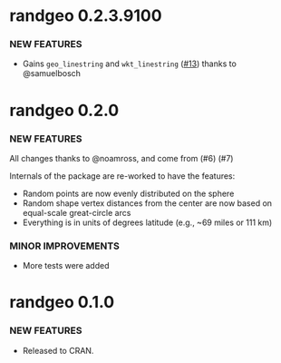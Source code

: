 randgeo 0.2.3.9100
=============

### NEW FEATURES

* Gains `geo_linestring` and `wkt_linestring` ([#13](https://github.com/ropensci/randgeo/pull/13)) thanks to @samuelbosch


randgeo 0.2.0
=============

### NEW FEATURES

All changes thanks to @noamross, and come from (#6) (#7)

Internals of the package are re-worked to have the features:

* Random points are now evenly distributed on the sphere
* Random shape vertex distances from the center are now based on equal-scale 
great-circle arcs
* Everything is in units of degrees latitude (e.g., ~69 miles or 111 km)

### MINOR IMPROVEMENTS

* More tests were added


randgeo 0.1.0
=============

### NEW FEATURES

* Released to CRAN.
